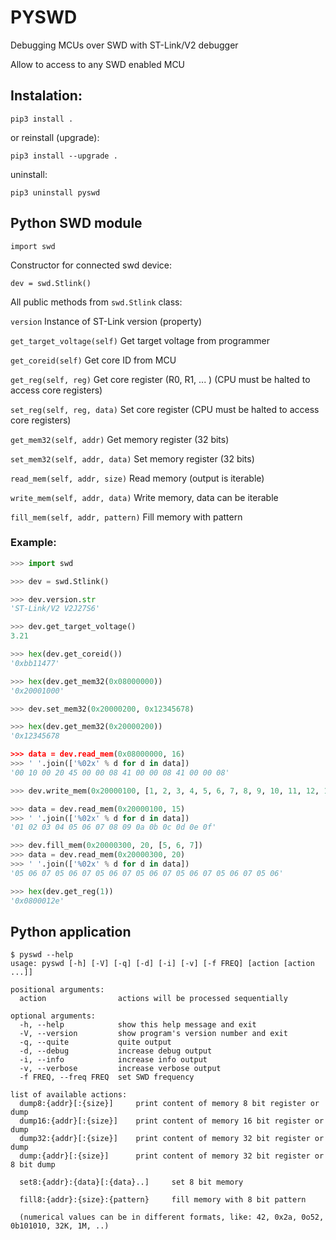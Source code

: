 # PYSWD

Debugging MCUs over SWD with ST-Link/V2 debugger

Allow to access to any SWD enabled MCU

## Instalation:

`pip3 install .`

or reinstall (upgrade):

`pip3 install --upgrade .`

uninstall:

`pip3 uninstall pyswd`

## Python SWD module

`import swd`

Constructor for connected swd device:

`dev = swd.Stlink()`

All public methods from `swd.Stlink` class:

`version`
Instance of ST-Link version (property)

`get_target_voltage(self)`
Get target voltage from programmer

`get_coreid(self)`
Get core ID from MCU

`get_reg(self, reg)`
Get core register (R0, R1, ... )
(CPU must be halted to access core registers)

`set_reg(self, reg, data)`
Set core register
(CPU must be halted to access core registers)

`get_mem32(self, addr)`
Get memory register (32 bits)

`set_mem32(self, addr, data)`
Set memory register (32 bits)

`read_mem(self, addr, size)`
Read memory (output is iterable)

`write_mem(self, addr, data)`
Write memory, data can be iterable

`fill_mem(self, addr, pattern)`
Fill memory with pattern

### Example:

```Python
>>> import swd

>>> dev = swd.Stlink()

>>> dev.version.str
'ST-Link/V2 V2J27S6'

>>> dev.get_target_voltage()
3.21

>>> hex(dev.get_coreid())
'0xbb11477'

>>> hex(dev.get_mem32(0x08000000))
'0x20001000'

>>> dev.set_mem32(0x20000200, 0x12345678)

>>> hex(dev.get_mem32(0x20000200))
'0x12345678

>>> data = dev.read_mem(0x08000000, 16)
>>> ' '.join(['%02x' % d for d in data])
'00 10 00 20 45 00 00 08 41 00 00 08 41 00 00 08'

>>> dev.write_mem(0x20000100, [1, 2, 3, 4, 5, 6, 7, 8, 9, 10, 11, 12, 13, 14, 15])

>>> data = dev.read_mem(0x20000100, 15)
>>> ' '.join(['%02x' % d for d in data])
'01 02 03 04 05 06 07 08 09 0a 0b 0c 0d 0e 0f'

>>> dev.fill_mem(0x20000300, 20, [5, 6, 7])
>>> data = dev.read_mem(0x20000300, 20)
>>> ' '.join(['%02x' % d for d in data])
'05 06 07 05 06 07 05 06 07 05 06 07 05 06 07 05 06 07 05 06'

>>> hex(dev.get_reg(1))
'0x0800012e'
```

## Python application

    $ pyswd --help
    usage: pyswd [-h] [-V] [-q] [-d] [-i] [-v] [-f FREQ] [action [action ...]]

    positional arguments:
      action                actions will be processed sequentially

    optional arguments:
      -h, --help            show this help message and exit
      -V, --version         show program's version number and exit
      -q, --quite           quite output
      -d, --debug           increase debug output
      -i, --info            increase info output
      -v, --verbose         increase verbose output
      -f FREQ, --freq FREQ  set SWD frequency

    list of available actions:
      dump8:{addr}[:{size}]     print content of memory 8 bit register or dump
      dump16:{addr}[:{size}]    print content of memory 16 bit register or dump
      dump32:{addr}[:{size}]    print content of memory 32 bit register or dump
      dump:{addr}[:{size}]      print content of memory 32 bit register or 8 bit dump

      set8:{addr}:{data}[:{data}..]     set 8 bit memory

      fill8:{addr}:{size}:{pattern}     fill memory with 8 bit pattern

      (numerical values can be in different formats, like: 42, 0x2a, 0o52, 0b101010, 32K, 1M, ..)
